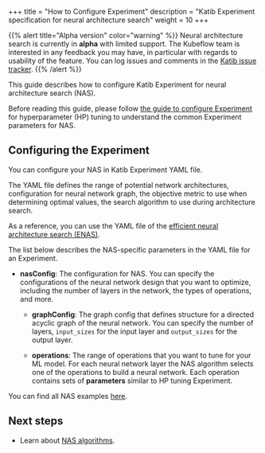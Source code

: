 +++
title = "How to Configure Experiment"
description = "Katib Experiment specification for neural architecture search"
weight = 10
+++

{{% alert title="Alpha version" color="warning" %}}
Neural architecture search is currently in <b>alpha</b> with limited support. The Kubeflow team is
interested in any feedback you may have, in particular with regards to usability
of the feature. You can log issues and comments in
the [Katib issue tracker](https://github.com/kubeflow/katib/issues).
{{% /alert %}}

This guide describes how to configure Katib Experiment for neural architecture search (NAS).

Before reading this guide, please follow
[the guide to configure Experiment](/docs/components/katib/user-guides/hp-tuning/configure-experiment)
for hyperparameter (HP) tuning to understand the common Experiment parameters for NAS.

## Configuring the Experiment

You can configure your NAS in Katib Experiment YAML file.

The YAML file defines the range of potential network architectures, configuration for neural network graph,
the objective metric to use when determining optimal values, the search algorithm to use during architecture search.

As a reference, you can use the YAML file of the
[efficient neural architecture search (ENAS)](https://github.com/kubeflow/katib/blob/fc858d15dd41ff69166a2020efa200199063f9ba/examples/v1beta1/nas/enas-cpu.yaml).

The list below describes the NAS-specific parameters in the YAML file for an Experiment.

- **nasConfig**: The configuration for NAS. You can specify the
  configurations of the neural network design that you want to optimize, including the number of
  layers in the network, the types of operations, and more.

  - **graphConfig**: The graph config that defines structure for a directed acyclic graph of the
    neural network. You can specify the number of layers, `input_sizes` for the input layer and
    `output_sizes` for the output layer.

  - **operations**: The range of operations that you want to tune for your ML model. For each neural
    network layer the NAS algorithm selects one of the operations to build a neural network.
    Each operation contains sets of **parameters** similar to HP tuning Experiment.

You can find all NAS examples [here](https://github.com/kubeflow/katib/tree/master/examples/v1beta1/nas).

## Next steps

- Learn about [NAS algorithms](/docs/components/katib/user-guides/nas/configure-algorithm).
